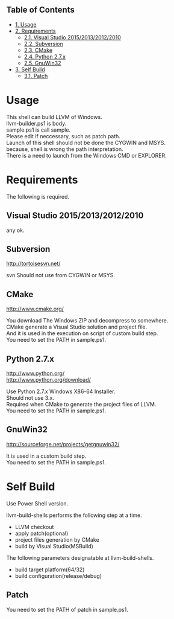 <div id="table-of-contents">
<h2>Table of Contents</h2>
<div id="text-table-of-contents">
<ul>
<li><a href="#sec-1">1. Usage</a></li>
<li><a href="#sec-2">2. Requirements</a>
<ul>
<li><a href="#sec-2-1">2.1. Visual Studio 2015/2013/2012/2010</a></li>
<li><a href="#sec-2-2">2.2. Subversion</a></li>
<li><a href="#sec-2-3">2.3. CMake</a></li>
<li><a href="#sec-2-4">2.4. Python 2.7.x</a></li>
<li><a href="#sec-2-5">2.5. GnuWin32</a></li>
</ul>
</li>
<li><a href="#sec-3">3. Self Build</a>
<ul>
<li><a href="#sec-3-1">3.1. Patch</a></li>
</ul>
</li>
</ul>
</div>
</div>



# Usage<a id="sec-1" name="sec-1"></a>

This shell can build LLVM of Windows.  
llvm-builder.ps1 is body.  
sample.ps1 is call sample.  
Please edit if neccessary, such as patch path.  
Launch of this shell should not be done the CYGWIN and MSYS.  
because, shell is wrong the path interpretation.  
There is a need to launch from the Windows CMD or EXPLORER.  

# Requirements<a id="sec-2" name="sec-2"></a>

The following is required.  

## Visual Studio 2015/2013/2012/2010<a id="sec-2-1" name="sec-2-1"></a>

any ok.  

## Subversion<a id="sec-2-2" name="sec-2-2"></a>

<http://tortoisesvn.net/>  

svn Should not use from CYGWIN or MSYS.  

## CMake<a id="sec-2-3" name="sec-2-3"></a>

<http://www.cmake.org/>  

You download The Windows ZIP and decompress to somewhere.  
CMake generate a Visual Studio solution and project file.  
And it is used in the execution on script of custom build step.  
You need to set the PATH in sample.ps1.  

## Python 2.7.x<a id="sec-2-4" name="sec-2-4"></a>

<http://www.python.org/>  
<http://www.python.org/download/>  

Use Python 2.7.x Windows X86-64 Installer.  
Should not use 3.x.  
Required when CMake to generate the project files of LLVM.  
You need to set the PATH in sample.ps1.  

## GnuWin32<a id="sec-2-5" name="sec-2-5"></a>

<http://sourceforge.net/projects/getgnuwin32/>     

It is used in a custom build step.  
You need to set the PATH in sample.ps1.  

# Self Build<a id="sec-3" name="sec-3"></a>

Use Power Shell version.  

llvm-build-shells performs the following step at a time.  
-   LLVM checkout
-   apply patch(optional)
-   project files generation by CMake
-   build by Visual Studio(MSBuild)

The following parameters designatable at llvm-build-shells.  
-   build target platform(64/32)
-   build configuration(release/debug)

## Patch<a id="sec-3-1" name="sec-3-1"></a>

You need to set the PATH of patch in sample.ps1.

